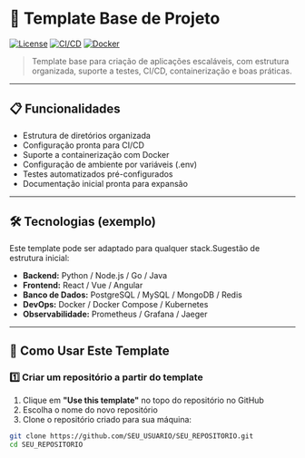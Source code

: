 
# 🚀 Template Base de Projeto

[![License](https://img.shields.io/badge/License-MIT-yellow.svg)](LICENSE)
[![CI/CD](https://img.shields.io/badge/CI/CD-Ready-blue.svg)](#)
[![Docker](https://img.shields.io/badge/Docker-Ready-informational.svg)](https://www.docker.com/)

> Template base para criação de aplicações escaláveis, com estrutura organizada, suporte a testes, CI/CD, containerização e boas práticas.

---

## 📋 Funcionalidades

- Estrutura de diretórios organizada
- Configuração pronta para CI/CD
- Suporte a containerização com Docker
- Configuração de ambiente por variáveis (.env)
- Testes automatizados pré-configurados
- Documentação inicial pronta para expansão

---

## 🛠 Tecnologias (exemplo)

Este template pode ser adaptado para qualquer stack.Sugestão de estrutura inicial:

- **Backend:** Python / Node.js / Go / Java
- **Frontend:** React / Vue / Angular
- **Banco de Dados:** PostgreSQL / MySQL / MongoDB / Redis
- **DevOps:** Docker / Docker Compose / Kubernetes
- **Observabilidade:** Prometheus / Grafana / Jaeger

---

## 🚀 Como Usar Este Template

### 1️⃣ Criar um repositório a partir do template

1. Clique em **"Use this template"** no topo do repositório no GitHub
2. Escolha o nome do novo repositório
3. Clone o repositório criado para sua máquina:

```bash
git clone https://github.com/SEU_USUARIO/SEU_REPOSITORIO.git
cd SEU_REPOSITORIO
```
